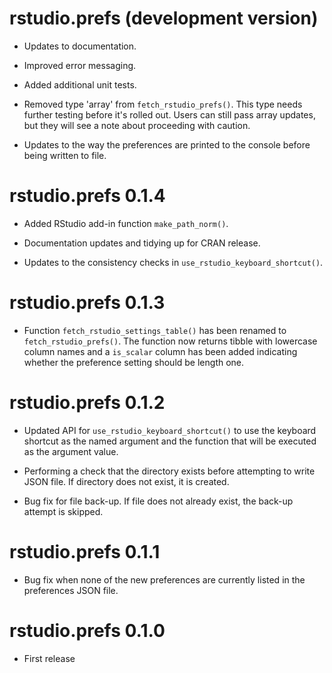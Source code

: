 # rstudio.prefs (development version)

* Updates to documentation.

* Improved error messaging.

* Added additional unit tests.

* Removed type 'array' from `fetch_rstudio_prefs()`. This type needs further testing before it's rolled out. Users can still pass array updates, but they will see a note about proceeding with caution.

* Updates to the way the preferences are printed to the console before being written to file.

# rstudio.prefs 0.1.4

* Added RStudio add-in function `make_path_norm()`.

* Documentation updates and tidying up for CRAN release.

* Updates to the consistency checks in `use_rstudio_keyboard_shortcut()`.

# rstudio.prefs 0.1.3

* Function `fetch_rstudio_settings_table()` has been renamed to `fetch_rstudio_prefs()`. The function now returns tibble with lowercase column names and a `is_scalar` column has been added indicating whether the preference setting should be length one.

# rstudio.prefs 0.1.2

* Updated API for `use_rstudio_keyboard_shortcut()` to use the keyboard shortcut as the named argument and the function that will be executed as the argument value.

* Performing a check that the directory exists before attempting to write JSON file. If directory does not exist, it is created.

* Bug fix for file back-up. If file does not already exist, the back-up attempt is skipped.

# rstudio.prefs 0.1.1

* Bug fix when none of the new preferences are currently listed in the preferences JSON file.

# rstudio.prefs 0.1.0

* First release
